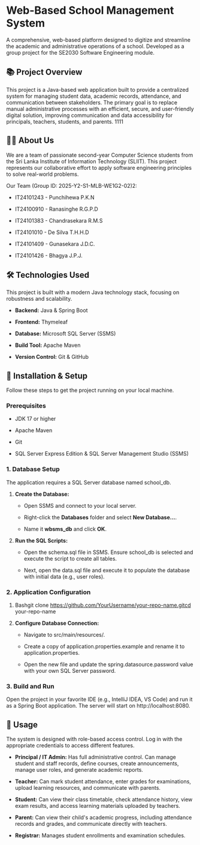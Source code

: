 Web-Based School Management System
==================================

A comprehensive, web-based platform designed to digitize and streamline the academic and administrative operations of a school. Developed as a group project for the SE2030 Software Engineering module.

📚 Project Overview
-------------------

This project is a Java-based web application built to provide a centralized system for managing student data, academic records, attendance, and communication between stakeholders. The primary goal is to replace manual administrative processes with an efficient, secure, and user-friendly digital solution, improving communication and data accessibility for principals, teachers, students, and parents. 1111

👨‍💻 About Us
--------------

We are a team of passionate second-year Computer Science students from the Sri Lanka Institute of Information Technology (SLIIT). This project represents our collaborative effort to apply software engineering principles to solve real-world problems.

Our Team (Group ID: 2025-Y2-S1-MLB-WE1G2-02)2:

*   IT24101243 - Punchihewa P.K.N
    
*   IT24100910 - Ranasinghe R.G.P.D
    
*   IT24101383 - Chandrasekara R.M.S
    
*   IT24101010 - De Silva T.H.H.D
    
*   IT24101409 - Gunasekara J.D.C.
    
*   IT24101426 - Bhagya J.P.J.
    

🛠️ Technologies Used
---------------------

This project is built with a modern Java technology stack, focusing on robustness and scalability.

*   **Backend:** Java & Spring Boot
    
*   **Frontend:** Thymeleaf
    
*   **Database:** Microsoft SQL Server (SSMS)
    
*   **Build Tool:** Apache Maven
    
*   **Version Control:** Git & GitHub
    

🚀 Installation & Setup
-----------------------

Follow these steps to get the project running on your local machine.

### **Prerequisites**

*   JDK 17 or higher
    
*   Apache Maven
    
*   Git
    
*   SQL Server Express Edition & SQL Server Management Studio (SSMS)
    

### **1\. Database Setup**

The application requires a SQL Server database named school\_db.

1.  **Create the Database:**
    
    *   Open SSMS and connect to your local server.
        
    *   Right-click the **Databases** folder and select **New Database...**.
        
    *   Name it **wbsms_db** and click **OK**.
        
2.  **Run the SQL Scripts:**
    
    *   Open the schema.sql file in SSMS. Ensure school\_db is selected and execute the script to create all tables.
        
    *   Next, open the data.sql file and execute it to populate the database with initial data (e.g., user roles).
        

### **2\. Application Configuration**

1.  Bashgit clone https://github.com/YourUsername/your-repo-name.gitcd your-repo-name
    
2.  **Configure Database Connection:**
    
    *   Navigate to src/main/resources/.
        
    *   Create a copy of application.properties.example and rename it to application.properties.
        
    *   Open the new file and update the spring.datasource.password value with your own SQL Server password.
        

### **3\. Build and Run**

Open the project in your favorite IDE (e.g., IntelliJ IDEA, VS Code) and run it as a Spring Boot application. The server will start on http://localhost:8080.

📖 Usage
--------

The system is designed with role-based access control. Log in with the appropriate credentials to access different features.

*   **Principal / IT Admin:** Has full administrative control. Can manage student and staff records, define courses, create announcements, manage user roles, and generate academic reports.
    
*   **Teacher:** Can mark student attendance, enter grades for examinations, upload learning resources, and communicate with parents.
    
*   **Student:** Can view their class timetable, check attendance history, view exam results, and access learning materials uploaded by teachers.
    
*   **Parent:** Can view their child's academic progress, including attendance records and grades, and communicate directly with teachers.
    
*   **Registrar:** Manages student enrollments and examination schedules.
